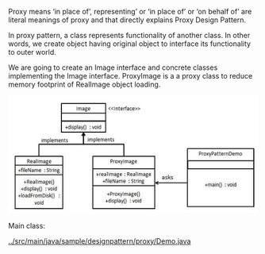 
Proxy means ‘in place of’, representing’ or ‘in place of’ or ‘on behalf of’ are literal meanings of proxy and that directly explains Proxy Design Pattern.

In proxy pattern, a class represents functionality of another class.
In other words, we create object having original object to interface its functionality to outer world.


We are going to create an Image interface and concrete classes implementing the Image interface. ProxyImage is a a proxy class to reduce memory footprint of RealImage object loading.

![pattern diagram](./images/proxy_pattern_uml_diagram.jpg)

Main class:

[../src/main/java/sample/designpattern/proxy/Demo.java](../src/main/java/sample/designpattern/proxy/Demo.java)


